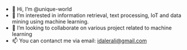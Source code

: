 - 👋 Hi, I’m @unique-world
- 👀 I’m interested in information retrieval, text processing, IoT and data mining using machine learning.
- 💞️ I’m looking to collaborate on various project related to machine learning
- 📫 You can contanct me via email: idalerali@gmail.com

<!---
unique-world/unique-world is a ✨ special ✨ repository because its `README.md` (this file) appears on your GitHub profile.
You can click the Preview link to take a look at your changes.
--->
